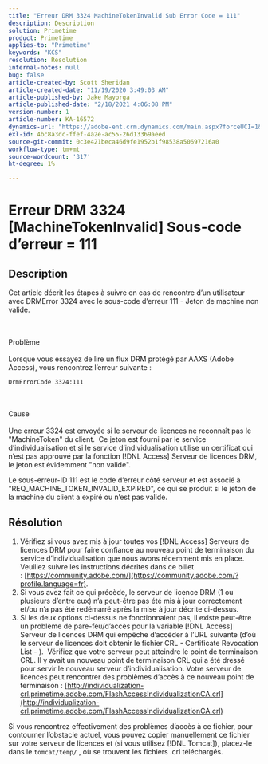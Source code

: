 ```yaml
---
title: "Erreur DRM 3324 MachineTokenInvalid Sub Error Code = 111"
description: Description
solution: Primetime
product: Primetime
applies-to: "Primetime"
keywords: "KCS"
resolution: Resolution
internal-notes: null
bug: false
article-created-by: Scott Sheridan
article-created-date: "11/19/2020 3:49:03 AM"
article-published-by: Jake Mayorga
article-published-date: "2/18/2021 4:06:08 PM"
version-number: 1
article-number: KA-16572
dynamics-url: "https://adobe-ent.crm.dynamics.com/main.aspx?forceUCI=1&pagetype=entityrecord&etn=knowledgearticle&id=61d1b428-1a2a-eb11-a813-000d3a593813"
exl-id: 4bc8a3dc-ffef-4a2e-ac55-26d13369aeed
source-git-commit: 0c3e421beca46d9fe1952b1f98538a50697216a0
workflow-type: tm+mt
source-wordcount: '317'
ht-degree: 1%

---
```


# Erreur DRM 3324 [MachineTokenInvalid] Sous-code d’erreur = 111

## Description


Cet article décrit les étapes à suivre en cas de rencontre d’un utilisateur avec DRMError 3324 avec le sous-code d’erreur 111 - Jeton de machine non valide.


<br><br>Problème<br><br>
Lorsque vous essayez de lire un flux DRM protégé par AAXS (Adobe Access), vous rencontrez l’erreur suivante :

`DrmErrorCode 3324:111`


<br><br>Cause<br><br>
Une erreur 3324 est envoyée si le serveur de licences ne reconnaît pas le &quot;MachineToken&quot; du client.  Ce jeton est fourni par le service d’individualisation et si le service d’individualisation utilise un certificat qui n’est pas approuvé par la fonction [!DNL Access] Serveur de licences DRM, le jeton est évidemment &quot;non valide&quot;.

Le sous-erreur-ID 111 est le code d’erreur côté serveur et est associé à &quot;REQ_MACHINE_TOKEN_INVALID_EXPIRED&quot;, ce qui se produit si le jeton de la machine du client a expiré ou n’est pas valide.






## Résolution


1. Vérifiez si vous avez mis à jour toutes vos [!DNL Access] Serveurs de licences DRM pour faire confiance au nouveau point de terminaison du service d’individualisation que nous avons récemment mis en place.  Veuillez suivre les instructions décrites dans ce billet : [https://community.adobe.com/](https://community.adobe.com/?profile.language=fr).
2. Si vous avez fait ce qui précède, le serveur de licence DRM (1 ou plusieurs d’entre eux) n’a peut-être pas été mis à jour correctement et/ou n’a pas été redémarré après la mise à jour décrite ci-dessus.
3. Si les deux options ci-dessus ne fonctionnaient pas, il existe peut-être un problème de pare-feu/d’accès pour la variable [!DNL Access] Serveur de licences DRM qui empêche d’accéder à l’URL suivante (d’où le serveur de licences doit obtenir le fichier CRL - Certificate Revocation List - ).  Vérifiez que votre serveur peut atteindre le point de terminaison CRL. Il y avait un nouveau point de terminaison CRL qui a été dressé pour servir le nouveau serveur d’individualisation. Votre serveur de licences peut rencontrer des problèmes d’accès à ce nouveau point de terminaison : [http://individualization-crl.primetime.adobe.com/FlashAccessIndividualizationCA.crl](http://individualization-crl.primetime.adobe.com/FlashAccessIndividualizationCA.crl)


Si vous rencontrez effectivement des problèmes d’accès à ce fichier, pour contourner l’obstacle actuel, vous pouvez copier manuellement ce fichier sur votre serveur de licences et (si vous utilisez [!DNL Tomcat]), placez-le dans le `tomcat/temp/` , où se trouvent les fichiers .crl téléchargés.
